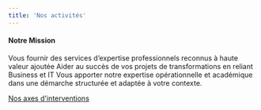```yaml
---
title: 'Nos activités'
---
```


#### Notre Mission
Vous fournir des services d’expertise professionnels  reconnus à haute valeur ajoutée
 Aider au succès de vos projets de transformations en reliant Business et IT
 Vous apporter notre expertise opérationnelle et académique dans une démarche  structurée et adaptée à votre contexte.

[Nos axes d'interventions](/prestation)